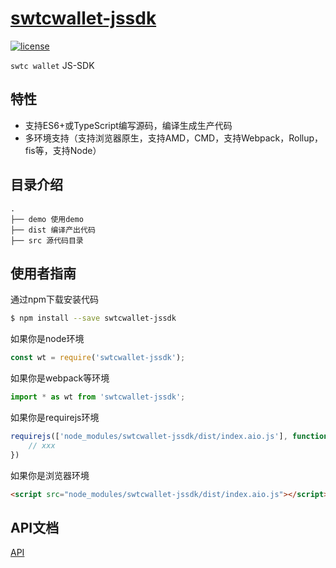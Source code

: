 # [swtcwallet-jssdk](https://github.com/zhaitianye/swtcwallet-jssdk)
[![license](https://img.shields.io/badge/license-MIT-blue.svg)](https://github.com/zhaitianye/swtcwallet-jssdk/blob/master/LICENSE)

`swtc wallet` JS-SDK

## 特性

- 支持ES6+或TypeScript编写源码，编译生成生产代码
- 多环境支持（支持浏览器原生，支持AMD，CMD，支持Webpack，Rollup，fis等，支持Node）

## 目录介绍

```
.
├── demo 使用demo
├── dist 编译产出代码
├── src 源代码目录
```

## 使用者指南

通过npm下载安装代码

```bash
$ npm install --save swtcwallet-jssdk
```

如果你是node环境

```js
const wt = require('swtcwallet-jssdk');
```

如果你是webpack等环境

```js
import * as wt from 'swtcwallet-jssdk';
```

如果你是requirejs环境

```js
requirejs(['node_modules/swtcwallet-jssdk/dist/index.aio.js'], function (wt) {
    // xxx
})
```

如果你是浏览器环境

```html
<script src="node_modules/swtcwallet-jssdk/dist/index.aio.js"></script>
```

## API文档
[API](./doc/api.md)
